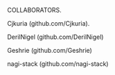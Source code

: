 COLLABORATORS.

Cjkuria (github.com/Cjkuria).

DerilNigel (github.com/DerilNigel)

Geshrie (github.com/Geshrie)

nagi-stack (github.com/nagi-stack)
